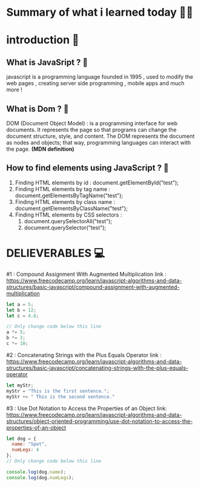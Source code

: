 
# Summary of what i learned today 🧑‍🏫

# introduction 📢

## What is JavaSript ? 🚩
javascript is a programming language founded in 1995 , used to modify the web pages , creating server side programming , mobile apps and much more !

## What is Dom ? 🚩
DOM (Document Object Model)  : is a programming interface for web documents. It represents the page so that programs can change the document structure, style, and content. The DOM represents the document as nodes and objects; that way, programming languages can interact with the page. **(MDN definition)**

## How to find elements using JavaScript ? 🚩
1. Finding HTML elements by id : document.getElementById("test");
2. Finding HTML elements by tag name : document.getElementsByTagName("test");
3. Finding HTML elements by class name :  document.getElementsByClassName("test");
4. Finding HTML elements by CSS selectors :
    1.  document.querySelectorAll("test");
    2.  document.querySelector("test");

# DELIEVERABLES	💻

#1 : 
Compound Assignment With Augmented Multiplication
link : https://www.freecodecamp.org/learn/javascript-algorithms-and-data-structures/basic-javascript/compound-assignment-with-augmented-multiplication
```js
let a = 5;
let b = 12;
let c = 4.6;

// Only change code below this line
a *= 5;
b *= 3;
c *= 10;
```

#2 :
Concatenating Strings with the Plus Equals Operator
link : https://www.freecodecamp.org/learn/javascript-algorithms-and-data-structures/basic-javascript/concatenating-strings-with-the-plus-equals-operator
```js
let myStr;
myStr = "This is the first sentence.";
myStr += " This is the second sentence."
```

#3 :
Use Dot Notation to Access the Properties of an Object
link: https://www.freecodecamp.org/learn/javascript-algorithms-and-data-structures/object-oriented-programming/use-dot-notation-to-access-the-properties-of-an-object
```js
let dog = {
  name: "Spot",
  numLegs: 4
};
// Only change code below this line

console.log(dog.name);
console.log(dog.numLegs);
```

